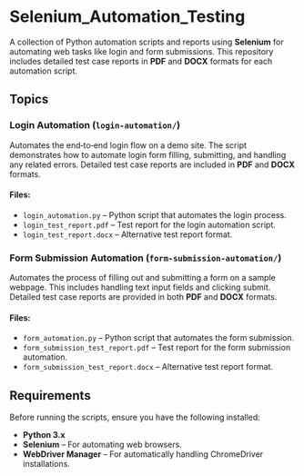 # Selenium_Automation_Testing

A collection of Python automation scripts and reports using **Selenium** for automating web tasks like login and form submissions. This repository includes detailed test case reports in **PDF** and **DOCX** formats for each automation script.

## Topics

### **Login Automation** (`login-automation/`)  
Automates the end‑to‑end login flow on a demo site. The script demonstrates how to automate login form filling, submitting, and handling any related errors. Detailed test case reports are included in **PDF** and **DOCX** formats.

#### Files:
- `login_automation.py` – Python script that automates the login process.
- `login_test_report.pdf` – Test report for the login automation script.
- `login_test_report.docx` – Alternative test report format.

### **Form Submission Automation** (`form-submission-automation/`)  
Automates the process of filling out and submitting a form on a sample webpage. This includes handling text input fields and clicking submit. Detailed test case reports are provided in both **PDF** and **DOCX** formats.

#### Files:
- `form_automation.py` – Python script that automates the form submission.
- `form_submission_test_report.pdf` – Test report for the form submission automation.
- `form_submission_test_report.docx` – Alternative test report format.

## Requirements

Before running the scripts, ensure you have the following installed:

- **Python 3.x**
- **Selenium** – For automating web browsers.
- **WebDriver Manager** – For automatically handling ChromeDriver installations.

